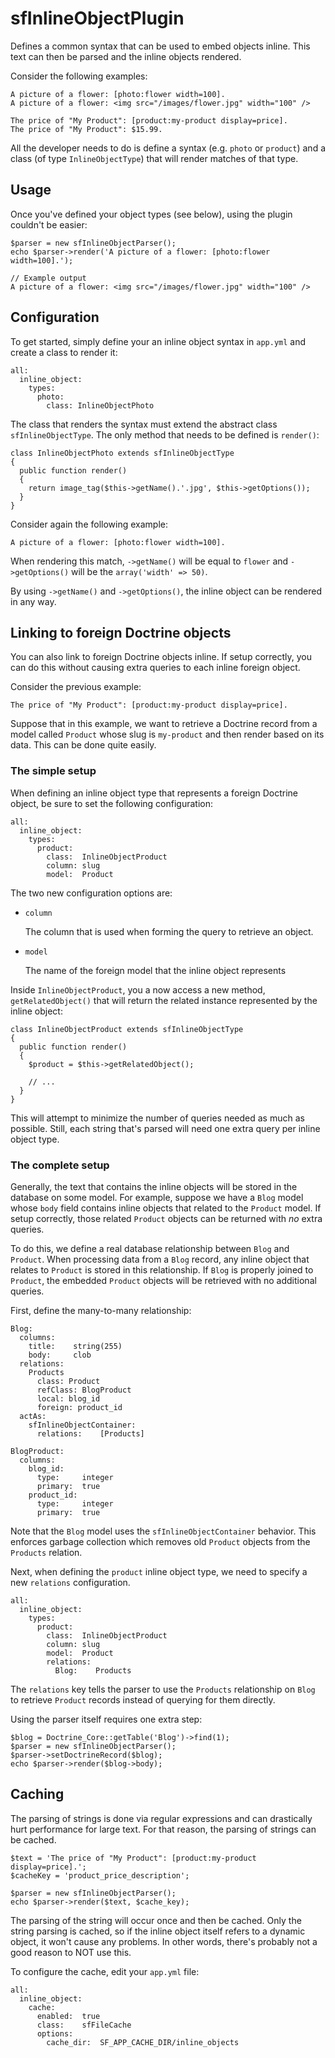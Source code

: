 sfInlineObjectPlugin
====================

Defines a common syntax that can be used to embed objects inline. This text
can then be parsed and the inline objects rendered.

Consider the following examples:

    A picture of a flower: [photo:flower width=100].
    A picture of a flower: <img src="/images/flower.jpg" width="100" />

    The price of "My Product": [product:my-product display=price].
    The price of "My Product": $15.99.

All the developer needs to do is define a syntax (e.g. `photo` or `product`)
and a class (of type `InlineObjectType`) that will render matches of that type.

Usage
-----

Once you've defined your object types (see below), using the plugin couldn't
be easier:

    $parser = new sfInlineObjectParser();
    echo $parser->render('A picture of a flower: [photo:flower width=100].');
    
    // Example output
    A picture of a flower: <img src="/images/flower.jpg" width="100" />

Configuration
-------------

To get started, simply define your an inline object syntax in `app.yml` and
create a class to render it:

    all:
      inline_object:
        types:
          photo:
            class: InlineObjectPhoto

The class that renders the syntax must extend the abstract class `sfInlineObjectType`.
The only method that needs to be defined is `render()`:

    class InlineObjectPhoto extends sfInlineObjectType
    {
      public function render()
      {
        return image_tag($this->getName().'.jpg', $this->getOptions());
      }
    }

Consider again the following example:

    A picture of a flower: [photo:flower width=100].

When rendering this match, `->getName()` will be equal to `flower` and
`->getOptions()` will be the `array('width' => 50)`.

By using `->getName()` and `->getOptions()`, the inline object can be
rendered in any way.

Linking to foreign Doctrine objects
-----------------------------------

You can also link to foreign Doctrine objects inline. If setup correctly,
you can do this without causing extra queries to each inline foreign object.

Consider the previous example:

    The price of "My Product": [product:my-product display=price].

Suppose that in this example, we want to retrieve a Doctrine record from
a model called `Product` whose slug is `my-product` and then render based
on its data. This can be done quite easily.

### The simple setup

When defining an inline object type that represents a foreign Doctrine object,
be sure to set the following configuration:

    all:
      inline_object:
        types:
          product:
            class:  InlineObjectProduct
            column: slug
            model:  Product

The two new configuration options are:

 * `column`

   The column that is used when forming the query to retrieve an object.

 * `model`

   The name of the foreign model that the inline object represents

Inside `InlineObjectProduct`, you a now access a new method, `getRelatedObject()`
that will return the related instance represented by the inline object:

    class InlineObjectProduct extends sfInlineObjectType
    {
      public function render()
      {
        $product = $this->getRelatedObject();

        // ...
      }
    }

This will attempt to minimize the number of queries needed as much as possible.
Still, each string that's parsed will need one extra query per inline object type.

### The complete setup

Generally, the text that contains the inline objects will be stored in the
database on some model. For example, suppose we have a `Blog` model whose
`body` field contains inline objects that related to the `Product` model.
If setup correctly, those related `Product` objects can be returned with
_no_ extra queries.

To do this, we define a real database relationship between `Blog` and
`Product`. When processing data from a `Blog` record, any inline object
that relates to `Product` is stored in this relationship. If `Blog` is
properly joined to `Product`, the embedded `Product` objects will be retrieved
with no additional queries.

First, define the many-to-many relationship:

    Blog:
      columns:
        title:    string(255)
        body:     clob
      relations:
        Products
          class: Product
          refClass: BlogProduct
          local: blog_id
          foreign: product_id
      actAs:
        sfInlineObjectContainer:
          relations:    [Products]
    
    BlogProduct:
      columns:
        blog_id:
          type:     integer
          primary:  true
        product_id:
          type:     integer
          primary:  true

Note that the `Blog` model uses the `sfInlineObjectContainer` behavior.
This enforces garbage collection which removes old `Product` objects from the
`Products` relation.

Next, when defining the `product` inline object type, we need to specify
a new `relations` configuration.

    all:
      inline_object:
        types:
          product:
            class:  InlineObjectProduct
            column: slug
            model:  Product
            relations:
              Blog:    Products

The `relations` key tells the parser to use the `Products` relationship
on `Blog` to retrieve `Product` records instead of querying for them directly.

Using the parser itself requires one extra step:

    $blog = Doctrine_Core::getTable('Blog')->find(1);
    $parser = new sfInlineObjectParser();
    $parser->setDoctrineRecord($blog);
    echo $parser->render($blog->body);

Caching
-------

The parsing of strings is done via regular expressions and can drastically
hurt performance for large text. For that reason, the parsing of strings
can be cached.

    $text = 'The price of "My Product": [product:my-product display=price].';
    $cacheKey = 'product_price_description';

    $parser = new sfInlineObjectParser();
    echo $parser->render($text, $cache_key);

The parsing of the string will occur once and then be cached. Only the
string parsing is cached, so if the inline object itself refers to a dynamic
object, it won't cause any problems. In other words, there's probably not
a good reason to NOT use this.

To configure the cache, edit your `app.yml` file:

    all:
      inline_object:
        cache:
          enabled:  true
          class:    sfFileCache
          options:
            cache_dir:  SF_APP_CACHE_DIR/inline_objects
